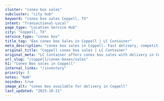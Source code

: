 ```yaml
---
cluster: "conex box sales"
subcluster: "city hub"
keyword: "conex box sales Coppell, TX"
intent: "Transactional-Local"
page_type: "Location Service Hub"
city: "Coppell, TX"
service_type: "conex box"
title_tag: "Eex conex box Sales in Coppell | LC Container"
meta_description: "conex box sales in Coppell. Fast delivery, competitive pricing. Serving conex boxes area. Quote ID: FO3. Call (214) 524-4168 for your free quote today."
original_title: "Coppell conex box sales | LC Container"
original_meta: "LC Container offers conex box sales with delivery in Coppell, TX. Local. Fast quotes. Since 2003."
url_slug: "/coppell/conex-boxes/sales"
h1: "Conex Box sales in Coppell"
internal_links: "/inventory"
priority: 3
notes: "NaN"
noindex: true
image_alt: "conex box available for delivery in Coppell"
last_updated: "2025-10-21"
---
```


<!-- TODO: Add unique city/inventory copy, images, and internal links here. -->
